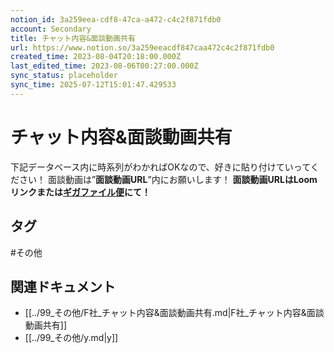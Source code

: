 ```yaml
---
notion_id: 3a259eea-cdf8-47ca-a472-c4c2f871fdb0
account: Secondary
title: チャット内容&面談動画共有
url: https://www.notion.so/3a259eeacdf847caa472c4c2f871fdb0
created_time: 2023-08-04T20:18:00.000Z
last_edited_time: 2023-08-06T00:27:00.000Z
sync_status: placeholder
sync_time: 2025-07-12T15:01:47.429533
---
```

# チャット内容&面談動画共有

下記データベース内に時系列がわかればOKなので、好きに貼り付けていってください！
面談動画は”**面談動画URL**”内にお願いします！
**面談動画URLはLoomリンクまたは**[**ギガファイル便**](https://gigafile.nu/)**にて！**

## タグ

#その他 

## 関連ドキュメント

- [[../99_その他/F社_チャット内容&面談動画共有.md|F社_チャット内容&面談動画共有]]
- [[../99_その他/y.md|y]]
